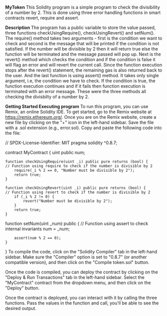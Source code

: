 **MyToken**
This Solidity program is a simple program to check the divisibility of a number by 2. This is done using three error handling functions in smart contracts revert, require and assert.

**Description**
The program has a public variable to store the value passed, three functions checkUsingRequire(), checkUsingRevert() and setNum(). The require() method takes two arguments - first is the condition we want to check and second is the message that will be printed if the condition is not satisfied. If the number will be divisible by 2 then it will return true else the function will be terminated and the message passed will pop up.
Next is the revert() method which checks the condition and if the condition is false it will flag an error and will revert the current call. Since the function execution stops after the revert() statement, the remaining gas is also returned back to the user.
And the last function is using assert() method. It takes only single argument, i.e, the condition we have to check. If the condition is true, the function execution continues and if it fails then function execution is terminated with an error message.
These were the three methods all checking the divisbilty of a number by 2.

**Getting Started Executing program** 
To run this program, you can use Remix, an online Solidity IDE. To get started, go to the Remix website at https://remix.ethereum.org/.
Once you are on the Remix website, create a new file by clicking on the "+" icon in the left-hand sidebar. Save the file with a .sol extension (e.g., error.sol). Copy and paste the following code into the file:

// SPDX-License-Identifier: MIT
pragma solidity ^0.8.7;

contract MyContract {
    uint public num;

    function checkUsingRequire(uint _i) public pure returns (bool) {       // Function using require to check if the number is divisible by 2
        require(_i % 2 == 0, "Number must be divisible by 2");
        return true;
    }

    function checkUsingRevert(uint _i) public pure returns (bool) {        // Function using revert to check if the number is divisible by 2
        if (_i % 2 != 0) {
            revert("Number must be divisible by 2");
        }
        return true;
    }
   
 function setNum(uint _num) public {                // Function using assert to check internal invariants
        num = _num;
        
        assert(num % 2 == 0);
    }

}
To compile the code, click on the "Solidity Compiler" tab in the left-hand sidebar. Make sure the "Compiler" option is set to "0.8.7" (or another compatible version), and then click on the "Compile token.sol" button.

Once the code is compiled, you can deploy the contract by clicking on the "Deploy & Run Transactions" tab in the left-hand sidebar. Select the "MyContract" contract from the dropdown menu, and then click on the "Deploy" button.

Once the contract is deployed, you can interact with it by calling the three functions. Pass the values in the function and call, you'll be able to see the desired output.
